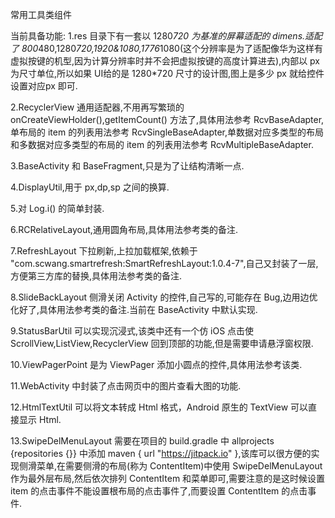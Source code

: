常用工具类组件

当前具备功能:
1.res 目录下有一套以 1280*720 为基准的屏幕适配的 dimens.适配了 800*480,1280*720,1920&1080,1776*1080(这个分辨率是为了适配像华为这样有虚拟按键的机型,因为计算分辨率时并不会把虚拟按键的高度计算进去),内部以 px 为尺寸单位,所以如果 UI给的是 1280*720 尺寸的设计图,图上是多少 px 就给控件设置对应px 即可.

2.RecyclerView 通用适配器,不用再写繁琐的 onCreateViewHolder(),getItemCount() 方法了,具体用法参考 RcvBaseAdapter,单布局的 item 的列表用法参考 RcvSingleBaseAdapter,单数据对应多类型的布局和多数据对应多类型的布局的 item 的列表用法参考 RcvMultipleBaseAdapter.

3.BaseActivity 和 BaseFragment,只是为了让结构清晰一点.

4.DisplayUtil,用于 px,dp,sp 之间的换算.

5.对 Log.i() 的简单封装.

6.RCRelativeLayout,通用圆角布局,具体用法参考类的备注.

7.RefreshLayout 下拉刷新,上拉加载框架,依赖于 "com.scwang.smartrefresh:SmartRefreshLayout:1.0.4-7",自己又封装了一层,方便第三方库的替换,具体用法参考类的备注.

8.SlideBackLayout 侧滑关闭 Activity 的控件,自己写的,可能存在 Bug,边用边优化好了,具体用法参考类的备注.当前在 BaseActivity 中默认实现.

9.StatusBarUtil 可以实现沉浸式,该类中还有一个仿 iOS 点击使 ScrollView,ListView,RecyclerView 回到顶部的功能,但是需要申请悬浮窗权限.

10.ViewPagerPoint 是为 ViewPager 添加小圆点的控件,具体用法参考该类.

11.WebActivity 中封装了点击网页中的图片查看大图的功能.

12.HtmlTextUtil 可以将文本转成 Html 格式，Android 原生的 TextView 可以直接显示 Html.

13.SwipeDelMenuLayout 需要在项目的 build.gradle 中 allprojects {repositories {}} 中添加 maven { url "https://jitpack.io" },该库可以很方便的实现侧滑菜单,在需要侧滑的布局(称为 ContentItem)中使用 SwipeDelMenuLayout 作为最外层布局,然后依次排列 ContentItem 和菜单即可,需要注意的是这时候设置 item 的点击事件不能设置根布局的点击事件了,而要设置 ContentItem 的点击事件.